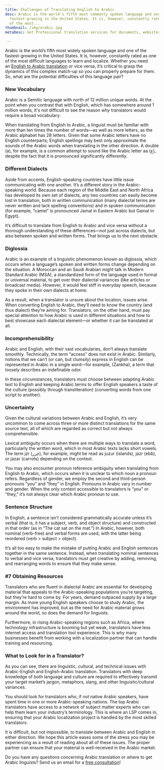 ```yaml
---
title: Challenges of Translating English to Arabic
desc: Arabic is the world’s fifth most commonly spoken language and one of the
  fastest-growing in the United States. It is, however, constantly rated as one
  of the most...
thumbnail: /img/arabic.jpg
metaDesc: Get Professional translation services for documents, websites, user manuals, and everything else into Arabic at an excellent value.

---
```

Arabic is the world’s fifth most widely spoken language and one of the fastest-growing in the United States. It is, however, constantly rated as one of the most difficult languages to learn and localize. Whether you need an [English to Arabic translation](englisharabictranslations.com) or vice versa, it’s critical to grasp the dynamics of this complex match-up so you can properly prepare for them. So, what are the potential difficulties of this language pair?



### New Vocabulary

Arabic is a Semitic language with north of 12 million unique words. At the point when you contrast that with English, which has somewhere around 1 million words, it's not difficult to see the reason why translators would require a broad vocabulary.

When translating from English to Arabic, a linguist must be familiar with more than ten times the number of words—as well as more letters, as the Arabic alphabet has 28 letters. Given that some Arabic letters have no English counterparts; English spellings may best only approximate the sounds of the Arabic words when translating in the other direction. A double (a), for example, is a common attempt to sound like the Arabic letter aa (ع), despite the fact that it is pronounced significantly differently.



### Different Dialects


Aside from accents, English-speaking countries have little issue communicating with one another. It’s a different story in the Arabic-speaking world. Because each region of the Middle East and North Africa has developed its own set of dialects, any two countries can easily become lost in translation, both in written communication (many dialectal terms are never written and lack spelling conventions) and in spoken communication (for example, “camel” is pronounced Jamal in Eastern Arabic but Gamal in Egypt).

It’s difficult to translate from English to Arabic and vice versa without a thorough understanding of these differences—not just across dialects, but also between spoken and written forms. That brings us to the next obstacle.



### Diglossia


Arabic is an example of a linguistic phenomenon known as diglossia, which occurs when a language’s spoken and written forms change depending on the situation. A Moroccan and an Saudi Arabian might talk in Modern Standard Arabic (MSA), a standardized form of the language used in formal or universal material, to get over their dialectal variances (like articles or broadcast media). However, it would feel stiff in everyday speech, because they spoke in their own dialects at home.

As a result, when a translator is unsure about the location, issues arise. When converting English to Arabic, they’ll need to know the country (and thus dialect) they’re aiming for. Translators, on the other hand, must pay special attention to how Arabic is used in different situations and how to best showcase each dialectal element—or whether it can be translated at all.



### Incomprehensibility


Arabic and English, with their vast vocabularies, don’t always translate smoothly. Technically, the term “access” does not exist in Arabic. Similarly, notions that we can’t (or can, but clumsily) express in English can be represented in Arabic in a single word—for example, (Zankha), a term that loosely describes an indefinable odor.

In these circumstances, translators must choose between adapting Arabic text to English and keeping Arabic terms to offer English speakers a taste of the culture (possibly through transliteration) (converting words from one script to another).



### Uncertainty


Given the cultural variations between Arabic and English, it’s very uncommon to come across three or more distinct translations for the same source text, all of which are regarded as correct but not always comprehensible.

Lexical ambiguity occurs when there are multiple ways to translate a word, particularly the written word, which in most Arabic texts lacks short vowels. The term jzr (جزر), for example, might be read as juzur (islands), jazr (ebb), or jazar (carrots) depending on the context.

You may also encounter pronoun reference ambiguity when translating from English to Arabic, which occurs when it is unclear to which noun a pronoun refers. Regardless of gender, we employ the second and third-person pronouns “you” and “they” in English. Pronouns in Arabic vary in number and gender. When the only context accessible to translators is “you” or “they,” it’s not always clear which Arabic pronoun to use.



### Sentence Structure


In English, a sentence isn’t considered grammatically accurate unless it’s verbal (that is, it has a subject, verb, and object structure) and constructed in that order (as in “The cat sat on the mat.”) In Arabic, however, both nominal (verb-free) and verbal forms are used, with the latter being reordered (verb > subject > object).

It’s all too easy to make the mistake of putting Arabic and English sentences together in the same sentence. Instead, when translating nominal sentences to verbal and vice versa, translators must get creative by adding, removing, and rearranging words to ensure that they make sense.



### \#7 Obtaining Resources


Translators who are fluent in dialectal Arabic are essential for developing material that appeals to the Arabic-speaking populations you’re targeting, but they’re hard to come by. For years, demand outpaced supply by a large margin. As more young English speakers choose to study Arabic, the environment has improved, but as the need for Arabic material grows around the world, so does the demand for linguists.

Furthermore, in rising Arabic-speaking regions such as Africa, where technology infrastructure is booming but yet weak, translators have less internet access and translation tool experience. This is why many businesses benefit from working with a localization partner that can handle training and resourcing.



### What to Look for in a Translator?


As you can see, there are linguistic, cultural, and technical issues with Arabic-English and English-Arabic translation. Translators with deep knowledge of both language and culture are required to effectively transmit your target market’s jargon, metaphors, slang, and other linguistic/cultural variances.

You should look for translators who, if not native Arabic speakers, have spent time in one or more Arabic-speaking nations. The top Arabic translators have access to a network of subject matter experts who can help them learn your industry’s terminology. This is where an LSP comes in, ensuring that your Arabic localization project is handled by the most skilled translators.

It is difficult, but not impossible, to translate between Arabic and English in either direction. We hope this article eases some of the stress you may be experiencing as a result of reading about all of these issues. The proper partner can ensure that your material is well-received in the Arabic market.

Do you have any questions concerning Arabic translation or where to get Arabic linguists? Send us an email for a [free consultation](englisharabictranslations.com)!